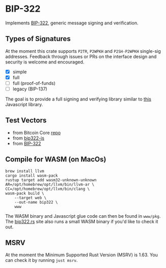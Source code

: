 # BIP-322

Implements
[BIP-322](https://github.com/bitcoin/bips/blob/master/bip-0322.mediawiki),
generic message signing and verification.

## Types of Signatures 

At the moment this crate supports `P2TR`, `P2WPKH` and `P2SH-P2WPKH` single-sig
addresses. Feedback through issues or PRs on the interface design and security
is welcome and encouraged. 

- [x] simple
- [x] full 
- [ ] full (proof-of-funds)
- [ ] legacy (BIP-137)

The goal is to provide a full signing and verifying library similar to
[this](https://github.com/ACken2/bip322-js/tree/main) Javascript library.

## Test Vectors

- from Bitcoin Core [repo](https://github.com/bitcoin/bitcoin/blob/29b28d07fa958b89e1c7916fda5d8654474cf495/src/test/util_tests.cpp#L2747)
- from [bip322-js](https://github.com/ACken2/bip322-js/blob/main/test/Verifier.test.ts)
- from [BIP-322](https://github.com/bitcoin/bips/blob/master/bip-0322.mediawiki#test-vectors)

## Compile for WASM (on MacOs)

```
brew install llvm
cargo install wasm-pack
rustup target add wasm32-unknown-unknown
AR=/opt/homebrew/opt/llvm/bin/llvm-ar \
CC=/opt/homebrew/opt/llvm/bin/clang \
wasm-pack build \
    --target web \
    --out-name bip322 \
    www
```

The WASM binary and Javascript glue code can then be found in `www/pkg`. The
[bip322.rs](https://bip322.rs) site also runs a small WASM binary if you'd like
to check it out.

## MSRV

At the moment the Minimum Supported Rust Version (MSRV) is 1.63. You can check
it by running `just msrv`.
